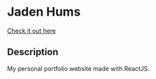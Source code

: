# Jaden Hums

[Check it out here](https://jaden51.github.io/portfolio/)

## Description

My personal portfolio website made with ReactJS.
